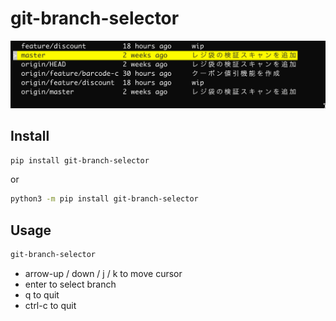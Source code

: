 # git-branch-selector

![screenshot](./media/screenshot.png)

## Install

```bash
pip install git-branch-selector
```
or
```bash
python3 -m pip install git-branch-selector
```

## Usage

```bash
git-branch-selector
```

- arrow-up / down / j / k to move cursor
- enter to select branch
- q to quit
- ctrl-c to quit
